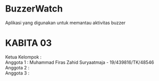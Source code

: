 # BuzzerWatch
Aplikasi yang digunakan untuk memantau aktivitas buzzer

# KABITA 03
Ketua Kelompok :<br/>
Anggota 1 : Muhammad Firas Zahid Suryaatmaja - 19/439816/TK/48546<br/>
Anggota 2 :<br/>
Anggota 3 :
